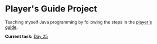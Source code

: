 # Player's Guide Project

Teaching myself Java programming by following the steps in the [player's guide](players_guide_java.md).

**Current task:** [Day 25](/players_guide_java.md#day-25-challenge-the-card-100-xp)
